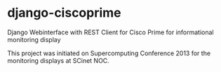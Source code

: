 django-ciscoprime
=================

Django Webinterface with REST Client for Cisco Prime for informational monitoring display

This project was initiated on Supercomputing Conference 2013 for the monitoring displays at SCinet NOC.
